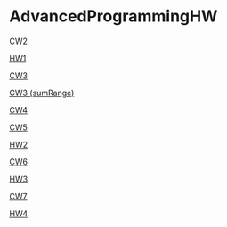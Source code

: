 # AdvancedProgrammingHW
<a href="https://gokcedastan.github.io/AdvancedProgrammingHW/Array%20Demo.html" rel="nofollow"> CW2 </a>

<a href="https://gokcedastan.github.io/AdvancedProgrammingHW/HW1.html" rel="nofollow" >HW1 </a>

<a href="https://gokcedastan.github.io/AdvancedProgrammingHW/inspector.html" rel="nofollow" >CW3 </a>

<a href="https://gokcedastan.github.io/AdvancedProgrammingHW/sumRange.png" rel="nofollow" >CW3 (sumRange)</a>

<a href="https://gokcedastan.github.io/AdvancedProgrammingHW/index2.html" rel="nofollow" >CW4 </a>

<a href="https://gokcedastan.github.io/AdvancedProgrammingHW/CW5.html" rel="nofollow" >CW5 </a>

<a href="https://gokcedastan.github.io/AdvancedProgrammingHW/database.html" rel="nofollow" >HW2 </a>

<a href="https://gokcedastan.github.io/AdvancedProgrammingHW/timing.html" rel="nofollow" >CW6 </a>

<a href="https://gokcedastan.github.io/AdvancedProgrammingHW/hw3.html" rel="nofollow" >HW3 </a>

<a href="https://gokcedastan.github.io/AdvancedProgrammingHW/CW7/cw7.html" rel="nofollow" >CW7 </a>

<a href="https://gokcedastan.github.io/AdvancedProgrammingHW/index.html" rel="nofollow" >HW4 </a>

